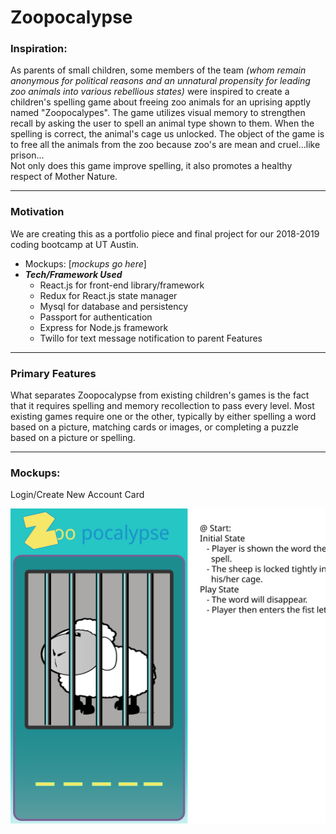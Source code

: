 # Zoopocalypse
### Inspiration:
As parents of small children, some members of the team *(whom remain anonymous for political reasons and an unnatural propensity for leading zoo animals into various rebellious states)* were inspired to create a children's spelling game about freeing zoo animals for an uprising apptly named "Zoopocalypes". The game utilizes visual memory to strengthen recall by asking the user to spell an animal type shown to them. When the spelling is correct, the animal's cage us unlocked. The object of the game is to free all the animals from the zoo because zoo's are mean and cruel...like prison... <br>
Not only does this game improve spelling, it also promotes a healthy respect of Mother Nature.
<hr>

### Motivation
We are creating this as a portfolio piece and final project for our 2018-2019 coding bootcamp at UT Austin.

 - Mockups: [*mockups go here*]
 - ***Tech/Framework Used***
    - React.js for front-end library/framework
    - Redux for React.js state manager
    - Mysql for database and persistency
    - Passport for authentication
    - Express for Node.js framework
    - Twillo for text message notification to parent
Features
<hr>

### Primary Features 
What separates Zoopocalypse from existing children's games is the fact that it requires spelling and memory recollection to pass every level. Most existing games require one or the other, typically by either spelling a word based on a picture, matching cards or images, or completing a puzzle based on a picture or spelling.
<hr>

### Mockups:

Login/Create New Account Card

![alt text](./client/images/zpLoginCard.svg "Login Page Mockup")
